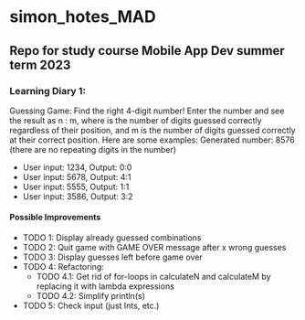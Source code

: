 # simon_hotes_MAD
## Repo for study course Mobile App Dev summer term 2023

### Learning Diary 1:
Guessing Game: Find the right 4-digit number!
Enter the number and see the result as n : m,
where is the number of digits guessed correctly regardless of their position,
and m is the number of digits guessed correctly at their correct position.
Here are some examples:
Generated number: 8576 (there are no repeating digits in the number)
*	User input: 1234, Output: 0:0
*	User input: 5678, Output: 4:1
*	User input: 5555, Output: 1:1
*	User input: 3586, Output: 3:2

#### Possible Improvements
  * TODO 1: Display already guessed combinations
  * TODO 2: Quit game with GAME OVER message after x wrong guesses
  * TODO 3: Display guesses left before game over
  * TODO 4: Refactoring:
      * TODO 4.1: Get rid of for-loops in calculateN and calculateM by replacing it with lambda expressions
      * TODO 4.2: Simplify println(s)
  * TODO 5: Check input (just Ints, etc.)
